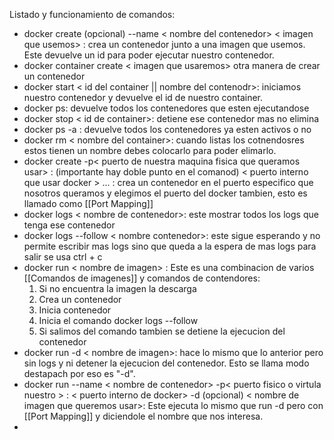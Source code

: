 Listado y funcionamiento de comandos:

- docker create (opcional) --name < nombre del contenedor> < imagen que usemos> : crea un contenedor junto a una imagen que usemos. Este devuelve un id para poder ejecutar nuestro contenedor.
- docker container create < imagen que usaremos> otra manera de crear un contenedor
- docker start < id del container || nombre del contenodr>: iniciamos nuestro contenedor y devuelve el id de nuestro container.
- docker ps: devuelve todos los contenedores que esten ejecutandose
- docker stop < id de container>: detiene ese contenedor mas no elimina
- docker ps -a : devuelve todos los contenedores ya esten activos o no
- docker rm < nombre del container>: cuando listas los cotnendosres estos tienen un nombre debes colocarlo para poder elimarlo.
- docker create -p< puerto de nuestra maquina fisica que queramos usar> : (importante hay doble punto en el comanod) < puerto interno que usar docker > ... : crea un contenedor en el puerto especifico que nosotros queramos y elegimos el puerto del docker tambien, esto es llamado como [[Port Mapping]]
- docker  logs < nombre de contenedor>: este mostrar todos los logs que tenga ese contenedor
- docker logs --follow < nombre contenedor>: este sigue esperando y no permite escribir mas logs sino que queda a la espera de mas logs para salir se usa ctrl + c
- docker run < nombre de imagen> : Este es una combinacion de varios [[Comandos de imagenes]] y comandos de contendores:
	1. Si no encuentra la imagen la descarga
	2. Crea un contenedor
	3. Inicia contenedor
	4. Inicia el comando docker logs --follow
	5. Si salimos del comando tambien se detiene la ejecucion del contenedor
- docker run -d < nombre de imagen>: hace lo mismo que lo anterior pero sin logs y ni detener la ejecucion del contenedor. Esto se llama modo destapach por eso es "-d".
- docker run --name < nombre de contenedor> -p< puerto fisico o virtula nuestro > : < puerto interno de docker> -d (opcional) < nombre de imagen que queremos usar>: Este ejecuta lo mismo que run -d pero con [[Port Mapping]] y diciendole el nombre que nos interesa.
- 